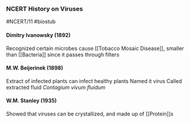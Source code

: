 ### NCERT History on Viruses
#NCERT/11 #biostub 
#### Dimitry Ivanowsky (1892)
Recognized certain microbes cause [[Tobacco Mosaic Disease]], smaller than [[Bacteria]] since it passes through filters
#### M.W. Beijerinek (1898)
Extract of infected plants can infect healthy plants
Named it virus
Called extracted fluid *Contagium vivum fluidum*
#### W.M. Stanley (1935)
Showed that viruses can be crystallized, and made up of [[Protein]]s
